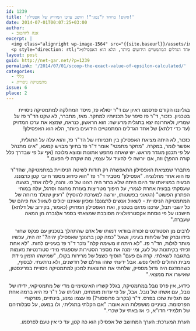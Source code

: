 ```yaml
---
id: 1239
title: 'סקופ! מיוחד ל"נטגר"! חושב ערכו המדויק של אפסילון!'
date: 2014-07-01T00:07:25+03:00
author:
  - אנה ליזהטוב
excerpt: |
  <img class="alignright wp-image-1564" src="{{site.baseurl}}/assets/img/2014/08/paz2-233x300.png" alt="" width="81" height="104" />
  <p style="direction: rtl;">בגליוננו הקודם פרסמנו ראיון עם ד"ר יסולא פז, מיסד המחלקה למתמטיקה ניסויית בטכניון. כזכור, ד"ר פז סיפר על תכניותיו למחקר. מאז, מתברר, לא שקט הד"ר פז על שמריו, ולאחרונה יצא בתגלית מרעישה: הוא הראשון, כנראה, שמצא את ערכו המדויק (עד כדי דלתא) של אחד הגדלים המתמטיים הידועים ביותר, הלא הוא האפסילון!</p>
layout: post
guid: http://net-gar.net/?p=1239
permalink: '/2014/07/01/scoop-the-exact-value-of-epsilon-calculated/'
categories:
  - כללי
  - מתמטיקה ניסויית
issue: 6
place: 2
---
```

<p style="direction: rtl;">
  בגליוננו הקודם פרסמנו ראיון עם ד"ר יסולא פז, מיסד המחלקה למתמטיקה ניסויית בטכניון. כזכור, ד"ר פז סיפר על תכניותיו למחקר. מאז, מתברר, לא שקט הד"ר פז על שמריו, ולאחרונה יצא בתגלית מרעישה: הוא הראשון, כנראה, שמצא את ערכו המדויק (עד כדי דלתא) של אחד הגדלים המתמטיים הידועים ביותר, הלא הוא האפסילון!
</p>

<p style="direction: rtl;">
  כזכור, לא היתה מציאת האפסילון בין תכניותיו של הד"ר פז, והוא עלה על התגלית, אפשר לומר, במקרה. "מחקר מתמטי" אומר ד"ר פז בחיוך מבויש קמעא, "אינו מתנהל על פי תכנון מוגדר מראש. יש שאתה מחפש אתונות ומוצא מלוכה (אף על פי שבדרך כלל קורה ההפך) וזה, אם יורשה לי להעיד על עצמי, מה שקרה לי הפעם."
</p>

<p style="direction: rtl;">
  מתברר שמציאת האפסילון התאפשרה רק תודות לשיטה הניסויית במתמטיקה, שהד"ר פז הוא אחד מחלוציה. "אפסילון" מסביר ד"ר פז "הוא כידוע מספר חיובי קטן כרצוננו. הבעיה במציאתו עד היום היתה שלא ברור היה רצונו של <em>מי</em>. והנה, לילה אחד, בשעה שעסקתי בבעיה אחרת לגמרי, על היפוך מטריצות בעזרת מחוגה וסרגל, עלה במוחי הפתרון הפשוט" (הגאוני בפשטותו, יורשה למערכת להוסיף) "רעיון שנולד מרוחה של המתמטיקה הניסויית - לשאול אנשים לרצונם! ומכיון שאיננו יכולים לשאול את פיהם של כל יושבי תבל, ערכנו מדגם בטכניון, ואת האפסילון המדויק (כאמור, בקירוב של דלתא) חישבנו על פי נוסחת אקסטרפולציה מסובכת שמצאתי בספר אלגברה מן המאה שעברה."
</p>

<p style="direction: rtl;">
  לרבים מן הסטודנטים זכורה בוודאי דמותו של אדם שהתהלך בטכניון עם פנקס שחור בידו וברק של שליחות בעיניו, ושאל "כמה קטן ברצונך שאפסילון יהיה?" זה היה, עכשיו מותר לגלות, הד"ר פז. "לא היתה זו משימה קלה" נזכר ד"ר פז בעיניים לחות. "לא אחת זכיתי בקיתונות של לעג, ומי ימנה את מספר הסטירות שספגתי מידי סטודנטיות נזעמות בתגובה לשאלתי. קרה גם פעם" הוסיף כשצל של מרירות בקולו, "שמישהו הזמין ניידת מבית החולים לחולי נפש. אבל ידעתי שזהו גורלם של חדשנים, ולא נרתעתי. לבסוף, כשהמדגם היה גדול מספיק, שלחתי את התוצאות למכון למתמטיקה ניסויית בפרינסטון, שאישרו את ממצאי."
</p>

<p style="direction: rtl;">
  כידוע, אין פרס נובל במתמטיקה, בגלל קשריו האינטימיים מדי של מתמטיקאי, ידידו של נובל, עם אשתו של נובל. אבל, על פי עדות מומחים, תגליתו של ד"ר פז היא ברמה אחת עם תגליות שזכו בפרס. ד"ר (בקרוב פרופסור?) פז עצמו נמנע, בינתיים, מזרקורי הפרסומת. בעיניים מושפלות הוא אומר: "אם הקלתי בתגליתי, ולו במעט, על סבלותיהם של תלמידי חדו"א, כי אז באתי על שכרי."
</p>

<p style="direction: rtl;">
  הערת המערכת: הערך המחושב של אפסילון הוא כה קטן, עד כי אין טעם לפרסמו.
</p>